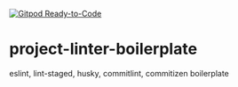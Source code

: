 [![Gitpod Ready-to-Code](https://img.shields.io/badge/Gitpod-Ready--to--Code-blue?logo=gitpod)](https://gitpod.io/#https://github.com/brunogcpinheiro/project-linter-boilerplate) 

# project-linter-boilerplate
eslint, lint-staged, husky, commitlint, commitizen boilerplate
